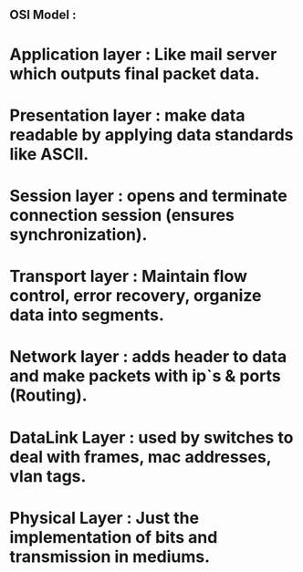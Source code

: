## OSI Model :

# Application layer : Like mail server which outputs final packet data.
# Presentation layer : make data readable by applying data standards like ASCII.
# Session layer : opens and terminate connection session (ensures synchronization).
# Transport layer : Maintain flow control, error recovery, organize data into segments.
# Network layer : adds header to data and make packets with ip`s & ports (Routing).
# DataLink Layer : used by switches to deal with frames, mac addresses, vlan tags.
# Physical Layer : Just the implementation of bits and transmission in mediums.
